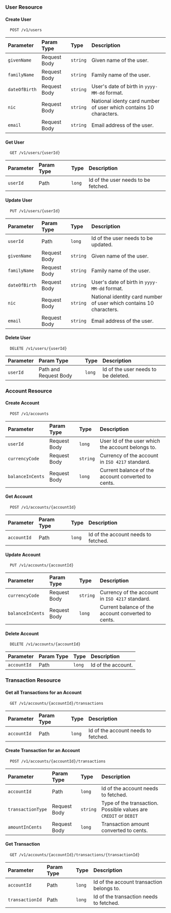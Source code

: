 ### User Resource

#### Create User

```http
  POST /v1/users
```

| Parameter | Param Type | Type     | Description                |
| :-------- | :-------- | :------- | :------------------------- |
| `givenName`| Request Body | `string` | Given name of the user. |
| `familyName`| Request Body | `string` | Family name of the user. |
| `dateOfBirth`| Request Body | `string` | User's date of birth in `yyyy-MM-dd` format. |
| `nic`| Request Body | `string` | National identy card number of user which contains 10 characters. |
| `email`| Request Body | `string` | Email address of the user. |

#### Get User

```http
  GET /v1/users/{userId}
```

| Parameter | Param Type | Type     | Description                |
| :-------- | :-------- | :------- | :------------------------- |
| `userId`| Path | `long` | Id of the user needs to be fetched. |

#### Update User

```http
  PUT /v1/users/{userId}
```

| Parameter | Param Type | Type     | Description                |
| :-------- | :-------- | :------- | :------------------------- |
| `userId`| Path | `long` | Id of the user needs to be updated. |
| `givenName`| Request Body | `string` | Given name of the user. |
| `familyName`| Request Body | `string` | Family name of the user. |
| `dateOfBirth`| Request Body | `string` | User's date of birth in `yyyy-MM-dd` format. |
| `nic`| Request Body | `string` | National identity card number of user which contains 10 characters. |
| `email`| Request Body | `string` | Email address of the user. |

#### Delete User

```http
  DELETE /v1/users/{userId}
```

| Parameter | Param Type | Type     | Description                |
| :-------- | :-------- | :------- | :------------------------- |
| `userId`| Path and Request Body| `long` | Id of the user needs to be deleted. |

### Account Resource

#### Create Account

```http
  POST /v1/accounts
```

| Parameter | Param Type | Type     | Description                |
| :-------- | :-------- | :------- | :------------------------- |
| `userId`| Request Body | `long` | User Id of the user which the account belongs to. |
| `currencyCode`| Request Body | `string` | Currency of the account in `ISO 4217` standard. |
| `balanceInCents`| Request Body | `long` | Current balance of the account converted to cents. |

#### Get Account

```http
  POST /v1/accounts/{accountId}
```

| Parameter | Param Type | Type     | Description                |
| :-------- | :-------- | :------- | :------------------------- |
| `accountId`| Path | `long` | Id of the account needs to fetched. |

#### Update Account

```http
  PUT /v1/accounts/{accountId}
```

| Parameter | Param Type | Type     | Description                |
| :-------- | :-------- | :------- | :------------------------- |
| `currencyCode`| Request Body | `string` | Currency of the account in `ISO 4217` standard. |
| `balanceInCents`| Request Body | `long` | Current balance of the account converted to cents. |

#### Delete Account

```http
  DELETE /v1/accounts/{accountId}
```

| Parameter | Param Type | Type     | Description                |
| :-------- | :-------- | :------- | :------------------------- |
| `accountId`| Path | `long` | Id of the account. |

### Transaction Resource

#### Get all Transactions for an Account

```http
  GET /v1/accounts/{accountId}/transactions
```

| Parameter | Param Type | Type     | Description                |
| :-------- | :-------- | :------- | :------------------------- |
| `accountId`| Path | `long` | Id of the account needs to fetched. |

#### Create Transaction for an Account

```http
  POST /v1/accounts/{accountId}/transactions
```

| Parameter | Param Type | Type     | Description                |
| :-------- | :-------- | :------- | :------------------------- |
| `accountId`| Path | `long` | Id of the account needs to fetched. |
| `transactionType`| Request Body | `string` | Type of the transaction. Possible values are `CREDIT` or `DEBIT` |
| `amountInCents`| Request Body | `long` | Transaction amount converted to cents. |

#### Get Transaction

```http
  GET /v1/accounts/{accountId}/transactions/{transactionId}
```

| Parameter | Param Type | Type     | Description                |
| :-------- | :-------- | :------- | :------------------------- |
| `accountId`| Path | `long` | Id of the account transaction belongs to. |
| `transactionId`| Path | `long` | Id of the transaction needs to fetched. |
